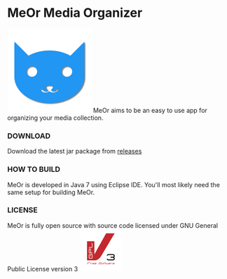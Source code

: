 MeOr Media Organizer
====================
![MeOr logo][logo]
MeOr aims to be an easy to use app for organizing your media collection.

### DOWNLOAD
Download the latest jar package from [releases][download]

### HOW TO BUILD
MeOr is developed in Java 7 using Eclipse IDE. You'll most likely need the same setup for building MeOr.

### LICENSE
MeOr is fully open source with source code licensed under GNU General Public License version 3
![GPLv3 logo][gpl]

[logo]: src/resources/meor-logo.png  "MeOr logo"
[gpl]: src/resources/gplv3.png "GPLv3 logo"
[download]: https://github.com/HEXcube/MeOr/releases "MeOr releases"